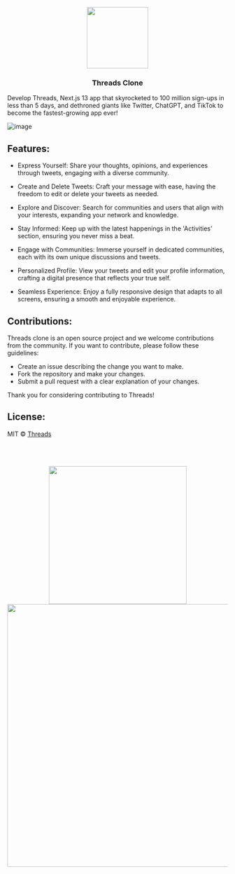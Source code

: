 <p align="center">
<img src="https://threads-pakzadjs.vercel.app/assets/logo.svg" width="140">
<h3 align="center">Threads Clone</h3>
</p>

Develop Threads, Next.js 13 app that skyrocketed to 100 million sign-ups in less than 5 days, and dethroned giants like Twitter, ChatGPT, and TikTok to become the fastest-growing app ever!

![image](https://github.com/pakzadjs/threads/assets/96146741/68127169-f7a5-4254-a519-d3226093e012)

## Features:
- Express Yourself: Share your thoughts, opinions, and experiences through tweets, engaging with a diverse community.

- Create and Delete Tweets: Craft your message with ease, having the freedom to edit or delete your tweets as needed.

- Explore and Discover: Search for communities and users that align with your interests, expanding your network and knowledge.

- Stay Informed: Keep up with the latest happenings in the 'Activities' section, ensuring you never miss a beat.

- Engage with Communities: Immerse yourself in dedicated communities, each with its own unique discussions and tweets.

- Personalized Profile: View your tweets and edit your profile information, crafting a digital presence that reflects your true self.

- Seamless Experience: Enjoy a fully responsive design that adapts to all screens, ensuring a smooth and enjoyable experience.

## Contributions:

Threads clone is an open source project and we welcome contributions from the community. If you want to contribute, please follow these guidelines:

- Create an issue describing the change you want to make.
- Fork the repository and make your changes.
- Submit a pull request with a clear explanation of your changes.

Thank you for considering contributing to Threads!

## License:

MIT © [Threads](https://github.com/pakzadjs/threads)

</br>
</br>
</br>

<div align="center">
  <img src="https://github.com/pakzadjs/threads/assets/96146741/43b120ef-2c57-4695-8219-b9c4741cb7a0" width="315">
  <img src="https://github.com/pakzadjs/threads/assets/96146741/5e8a1456-68ee-406e-814b-05578a349cb2" width="600">
</div>
